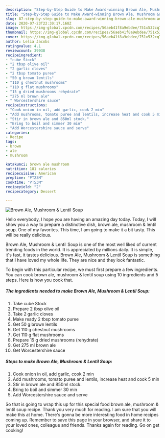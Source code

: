 ```yaml
---
description: "Step-by-Step Guide to Make Award-winning Brown Ale, Mushroom &amp;amp; Lentil Soup"
title: "Step-by-Step Guide to Make Award-winning Brown Ale, Mushroom &amp;amp; Lentil Soup"
slug: 87-step-by-step-guide-to-make-award-winning-brown-ale-mushroom-and-amp-lentil-soup
date: 2020-07-23T22:30:17.168Z
image: https://img-global.cpcdn.com/recipes/56aeb41f8a9ebdee/751x532cq70/brown-ale-mushroom-lentil-soup-recipe-main-photo.jpg
thumbnail: https://img-global.cpcdn.com/recipes/56aeb41f8a9ebdee/751x532cq70/brown-ale-mushroom-lentil-soup-recipe-main-photo.jpg
cover: https://img-global.cpcdn.com/recipes/56aeb41f8a9ebdee/751x532cq70/brown-ale-mushroom-lentil-soup-recipe-main-photo.jpg
author: Lelia Jacobs
ratingvalue: 4.1
reviewcount: 39938
recipeingredient:
- "cube Stock"
- "2 tbsp olive oil"
- "2 garlic cloves"
- "2 tbsp tomato puree"
- "50 g brown lentils"
- "110 g chestnut mushrooms"
- "110 g flat mushrooms"
- "15 g dried mushrooms rehydrate"
- "275 ml brown ale"
- " Worcestershire sauce"
recipeinstructions:
- "Cook onion in oil, add garlic, cook 2 min"
- "Add mushrooms, tomato puree and lentils, increase heat and cook 5 min"
- "Stir in brown ale and 850ml stock."
- "Bring to boil and simmer 30 min"
- "Add Worcestershire sauce and serve"
categories:
- Recipe
tags:
- brown
- ale
- mushroom

katakunci: brown ale mushroom 
nutrition: 181 calories
recipecuisine: American
preptime: "PT23M"
cooktime: "PT53M"
recipeyield: "2"
recipecategory: Dessert

---
```



![Brown Ale, Mushroom &amp; Lentil Soup](https://img-global.cpcdn.com/recipes/56aeb41f8a9ebdee/751x532cq70/brown-ale-mushroom-lentil-soup-recipe-main-photo.jpg)

Hello everybody, I hope you are having an amazing day today. Today, I will show you a way to prepare a distinctive dish, brown ale, mushroom &amp; lentil soup. One of my favorites. This time, I am going to make it a bit tasty. This will be really delicious.



Brown Ale, Mushroom &amp; Lentil Soup is one of the most well liked of current trending foods in the world. It is appreciated by millions daily. It is simple, it's fast, it tastes delicious. Brown Ale, Mushroom &amp; Lentil Soup is something that I have loved my whole life. They are nice and they look fantastic.


To begin with this particular recipe, we must first prepare a few ingredients. You can cook brown ale, mushroom &amp; lentil soup using 10 ingredients and 5 steps. Here is how you cook that.

<!--inarticleads1-->

##### The ingredients needed to make Brown Ale, Mushroom &amp; Lentil Soup:

1. Take cube Stock
1. Prepare 2 tbsp olive oil
1. Take 2 garlic cloves
1. Make ready 2 tbsp tomato puree
1. Get 50 g brown lentils
1. Get 110 g chestnut mushrooms
1. Get 110 g flat mushrooms
1. Prepare 15 g dried mushrooms (rehydrate)
1. Get 275 ml brown ale
1. Get  Worcestershire sauce




<!--inarticleads2-->

##### Steps to make Brown Ale, Mushroom &amp; Lentil Soup:

1. Cook onion in oil, add garlic, cook 2 min
1. Add mushrooms, tomato puree and lentils, increase heat and cook 5 min
1. Stir in brown ale and 850ml stock.
1. Bring to boil and simmer 30 min
1. Add Worcestershire sauce and serve




So that is going to wrap this up for this special food brown ale, mushroom &amp; lentil soup recipe. Thank you very much for reading. I am sure that you will make this at home. There's gonna be more interesting food in home recipes coming up. Remember to save this page in your browser, and share it to your loved ones, colleague and friends. Thanks again for reading. Go on get cooking!
